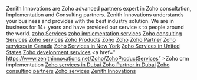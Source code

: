 Zenith Innovations are Zoho advanced partners expert in Zoho consultation, Implementation and Consulting partners. Zenith Innovations understands your business and provides with the best industry solution. We are in business for 14+ years and have provided our service s to people around the world. 
<a href="https://www.zenithinovations.net/">zoho Services</a>
<a href="https://www.zenithinnovations.net/Zoho/ImplementationServices">zoho implementation services</a>
<a href=”https://www.zenithinnovations.net/Zoho/ConsultingServices”>Zoho consulting Services</a>
<a href=" https://www.zenithinnovations.net/Home/Index/#services ">Zoho services</a>
<a href=" https://www.zenithinnovations.net/Zoho/ZohoServices ">Zoho Products</a>
<a href=" https://www.zenithinnovations.net/Zoho/ZohoServices ">Zoho</a>
<a href=" https://www.zenithinnovations.net/Zoho/ZohoServices ">Zoho</a>
<a href=" https://www.zenithinnovations.net/Zoho/ZohoServices ">Zoho Partner</a>
<a href=" https://www.zenithinnovations.net/Zoho/ZohoServices ">Zoho services in Canada</a>
<a href=" https://www.zenithinnovations.net/Zoho/ZohoServices ">Zoho Services in New York</a>
<a href=" https://www.zenithinnovations.net/Zoho/ZohoServices ">Zoho Services in United States</a>
<a href=" https://www.zenithinnovations.net/Zoho/DevelopmentServices ">Zoho development services</a>
<a href=" https://www.zenithinnovations.net/Zoho/ZohoProductServices” >Zoho crm implementation</a>
<a href=" https://www.zenithinnovations.net/ " > Zoho services in Dubai </a>
<a href=" https://www.zenithinnovations.net/Zoho/ImplementationServices ">Zoho Partner in Dubai</a>
<a href=" https://www.zenithinnovations.net/Zoho/ImplementationServices ">Zoho consulting partners</a>
<a href=" https://www.zenithinnovations.net/Zoho/ImplementationServices ">Zoho services</a>
<a href=" https://www.zenithinnovations.net/ ">Zenith Innovations</a>
